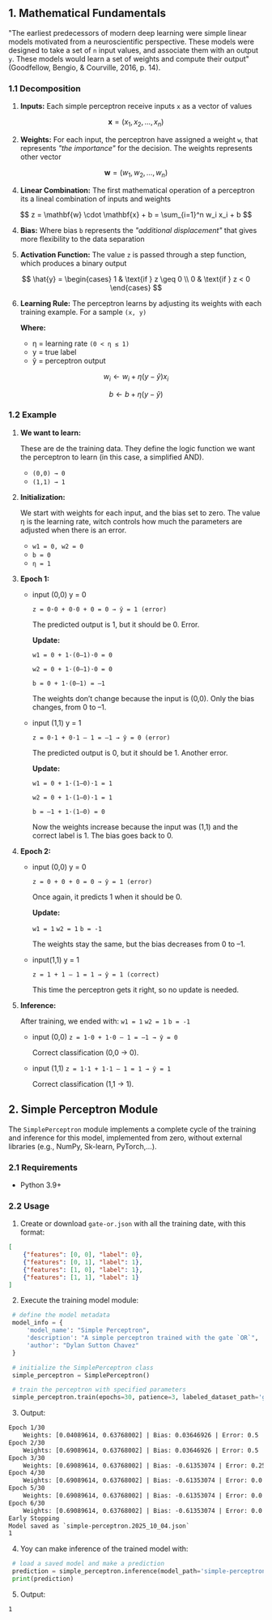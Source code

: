 ## 1. Mathematical Fundamentals 

"The earliest predecessors of modern deep learning were simple linear models motivated from a neuroscientific perspective. These models were designed to take a set of `n` input values, and associate them with an output `y`.  These models would learn a set of weights and compute their output" (Goodfellow, Bengio, & Courville, 2016, p. 14).

### 1.1 Decomposition

1. **Inputs:** Each simple perceptron receive inputs `x` as a vector of values 

$$
\mathbf{x} = (x_1, x_2, \dots, x_n)
$$

2.  **Weights:** For each input, the perceptron have assigned a weight `w`, that represents *"the importance"* for the decision. The weights represents other vector
   
$$
\mathbf{w} = (w_1, w_2, \dots, w_n)
$$

4. **Linear Combination:** The first mathematical operation of a perceptron its a lineal combination of inputs and weights

$$
z = \mathbf{w} \cdot \mathbf{x} + b = \sum_{i=1}^n w_i x_i + b
$$

4. **Bias:** Where bias `b` represents the *"additional displacement"* that gives more flexibility to the data separation

5. **Activation Function:** The value `z` is passed through a step function, which produces a binary output

$$
\hat{y} =
\begin{cases}
1 & \text{if } z \geq 0 \\
0 & \text{if } z < 0
\end{cases}
$$

6. **Learning Rule:** The perceptron learns by adjusting its weights with each training example. For a sample `(x, y)`

   **Where:** 

   - η = learning rate `(0 < η ≤ 1)`
   - y = true label
   - ŷ = perceptron output

$$
w_i \leftarrow w_i + \eta (y - \hat{y}) x_i
$$

$$
b \leftarrow b + \eta (y - \hat{y})
$$

### 1.2 Example

1. **We want to learn:**

   These are de the training data. They define the logic function we want the perceptron to learn (in this case, a simplified AND). 

   - `(0,0) → 0`
   - `(1,1) → 1`

2. **Initialization:**

   We start with weights for each input, and the bias set to zero. The value η is the learning rate, witch controls how much the parameters are adjusted when there is an error.

   - `w1 = 0, w2 = 0`
   - `b = 0`
   - `η = 1`

3. **Epoch 1:**

   - input (0,0)	y = 0

     `z = 0·0 + 0·0 + 0 = 0 → ŷ = 1 (error)`

     The predicted output is 1, but it should be 0. Error.

     **Update:**

     `w1 = 0 + 1·(0–1)·0 = 0`

     `w2 = 0 + 1·(0–1)·0 = 0`

     `b = 0 + 1·(0–1) = –1`

     The weights don’t change because the input is (0,0). Only the bias changes, from 0 to –1.

   - input (1,1)	y = 1

     `z = 0·1 + 0·1 – 1 = –1 → ŷ = 0 (error)`

     The predicted output is 0, but it should be 1. Another error.

     **Update:**

     `w1 = 0 + 1·(1–0)·1 = 1`

     `w2 = 0 + 1·(1–0)·1 = 1`

     `b = –1 + 1·(1–0) = 0`

     Now the weights increase because the input was (1,1) and the correct label is 1. The bias goes back to 0.

4. **Epoch 2:**

   - input (0,0)	y = 0

     `z = 0 + 0 + 0 = 0 → ŷ = 1 (error)`

     Once again, it predicts 1 when it should be 0.

     **Update:**

     `w1 = 1`	`w2 = 1`	`b = -1`

     The weights stay the same, but the bias decreases from 0 to –1.

   - input(1,1)	y = 1

     `z = 1 + 1 – 1 = 1 → ŷ = 1 (correct)`

     This time the perceptron gets it right, so no update is needed.

5. **Inference:**

   After training, we ended with: `w1 = 1`	`w2 = 1`	`b = -1`

   - input (0,0)
      `z = 1·0 + 1·0 – 1 = –1 → ŷ = 0`

     Correct classification (0,0 → 0).

   - input (1,1)
      `z = 1·1 + 1·1 – 1 = 1 → ŷ = 1`

     Correct classification (1,1 → 1).

## 2. Simple Perceptron Module

The `SimplePerceptron` module implements a complete cycle of the training and inference for this model, implemented from zero, without external libraries (e.g., NumPy, Sk-learn, PyTorch,...).

### 2.1 Requirements

- Python 3.9+

### 2.2 Usage

1. Create or download `gate-or.json` with all the training date, with this format:

```json
[
    {"features": [0, 0], "label": 0},
    {"features": [0, 1], "label": 1},
    {"features": [1, 0], "label": 1},
    {"features": [1, 1], "label": 1}
]
```

2. Execute the training model module:

```python
 # define the model metadata
 model_info = {
     'model_name': "Simple Perceptron", 
     'description': "A simple perceptron trained with the gate `OR`", 
     'author': "Dylan Sutton Chavez"
 }

 # initialize the SimplePerceptron class
 simple_perceptron = SimplePerceptron()

 # train the perceptron with specified parameters
 simple_perceptron.train(epochs=30, patience=3, labeled_dataset_path='gate-or.json', learning_rate=0.65, model_info=model_info)
```

3. Output:

```txt
Epoch 1/30
    Weights: [0.04089614, 0.63768002] | Bias: 0.03646926 | Error: 0.5 | Time: 0.0171
Epoch 2/30
    Weights: [0.69089614, 0.63768002] | Bias: 0.03646926 | Error: 0.5 | Time: 0.0169
Epoch 3/30
    Weights: [0.69089614, 0.63768002] | Bias: -0.61353074 | Error: 0.25 | Time: 0.0109
Epoch 4/30
    Weights: [0.69089614, 0.63768002] | Bias: -0.61353074 | Error: 0.0 | Time: 0.0133
Epoch 5/30
    Weights: [0.69089614, 0.63768002] | Bias: -0.61353074 | Error: 0.0 | Time: 0.0106
Epoch 6/30
    Weights: [0.69089614, 0.63768002] | Bias: -0.61353074 | Error: 0.0 | Time: 0.026
Early Stopping
Model saved as `simple-perceptron.2025_10_04.json`
1
```

4. Yoy can make inference of the trained model with:

```python
 # load a saved model and make a prediction
 prediction = simple_perceptron.inference(model_path='simple-perceptron.2025_10_04.json', features=[0, 1])
 print(prediction)
```

5. Output:

```txt
1
```
